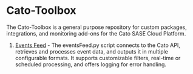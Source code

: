 # Cato-Toolbox

The Cato-Toolbox is a general purpose repository for custom packages, integrations, and monitoring add-ons for the Cato SASE Cloud Platform.  

1. [Events Feed](https://github.com/Cato-Networks/cato-toolbox/tree/master/eventsfeed) - The eventsFeed.py script connects to the Cato API, retrieves and processes event data, and outputs it in multiple configurable formats. It supports customizable filters, real-time or scheduled processing, and offers logging for error handling.
